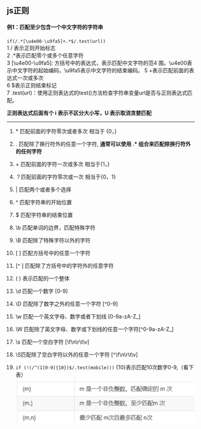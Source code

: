  ## js正则
#### 例1：匹配至少包含一个中文字符的字符串<br>
`if(/.*[\u4e00-\u9fa5]+.*$/.test(url)) `<br>
1 / 表示正则开始标志<br>
2 .*表示匹配零个或多个任意字符<br>
3 [\u4e00-\u9fa5]: 方括号中的表达式，表示匹配中文字符的范4 围。\u4e00表示中文字符的起始编码，\u9fa5表示中文字符的结束编码。
5 +表示匹配前面的表达式一次或多次<br>
6 $表示正则结束标记<br>
7 .test(url)：使用正则表达式的test()方法检查字符串变量url是否与正则表达式匹配。
<br>

**正则表达式后面有个 i  表示不区分大小写，U 表示取消贪婪匹配**
***
1.	\* 匹配前面的字符零次或者多次 相当于 {0，}

2. \. 匹配除了换行符外的任意一个字符, **通常可以使用 .\* 组合来匹配除换行符外的任何字符**

3.	\+ 匹配前面的字符一次或多次 相当于{1，}

4.	？匹配前面的字符零次或一次 相当于{0，1}

5.	| 匹配两个或者多个选择 

6.	^ 匹配字符串的开始位置

7.	$ 匹配字符串的结束位置

8.	\b 匹配单词的边界，匹配特殊字符

9.	\B 匹配除了特殊字符以外的字符

10.	[  ] 匹配方括号中的任意一个字符

11.	[^ ] 匹配除了方括号中的字符外的任意字符

12.	( ) 表示匹配的一个整体

13.	\d 匹配一个数字 [0-9]

14.	\D 匹配除了数字之外的任意一个字符 [^0-9]

15.	\w 匹配一个英文字母、数字或者下划线 [0-9a-zA-Z_]

16.	\W 匹配除了英文字母、数字或下划线的任意一个字符[^0-9a-zA-Z_]

17.	\s 匹配一个空白字符 [\f\n\r\t\v]

18.	\S匹配除了空白字符以外的任意一个字符 [^\f\n\r\t\v]

19.	`if (!(/^(1[0-9]{10})$/.test(mobile)))` {10}表示匹配10次数字0-9,（看下表）
![Alt text](image.png)
